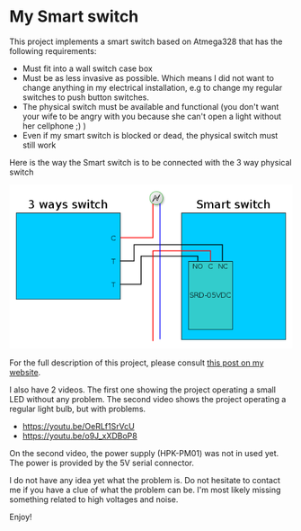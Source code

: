 # My Smart switch
This project implements a smart switch based on Atmega328 that has the following requirements:

- Must fit into a wall switch case box
- Must be as less invasive as possible. Which means I did not want to change anything in my electrical installation, e.g to change my regular switches to push button switches.
- The physical switch must be available and functional (you don't want your wife to be angry with you because she can't open a light without her cellphone ;) )
- Even if my smart switch is blocked or dead, the physical switch must still work

Here is the way the Smart switch is to be connected with the 3 way physical switch

![SmartSwitchConnection](/images/SmartSwitchConnection.png  "Initial Design")

For the full description of this project, please consult [this post on my website](https://www.laurentcarlier.com/2018/04/My-smart-switch-project.html).

I also have 2 videos. The first one showing the project operating a small LED without any problem. The second video shows the
project operating a regular light bulb, but with problems.

- https://youtu.be/OeRLf1SrVcU
- https://youtu.be/o9J_xXDBoP8

On the second video, the power supply (HPK-PM01) was not in used yet. The power is provided by the 5V serial connector.

I do not have any idea yet what the problem is. Do not hesitate to contact me if you have a clue of what the problem can be. I'm most likely missing something related to high voltages and noise.

Enjoy!
